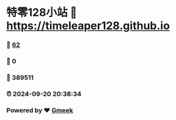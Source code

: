 # 特零128小站 :link: https://timeleaper128.github.io 
### :page_facing_up: [62](https://timeleaper128.github.io/tag.html) 
### :speech_balloon: 0 
### :hibiscus: 389511 
### :alarm_clock: 2024-09-20 20:38:34 
### Powered by :heart: [Gmeek](https://github.com/Meekdai/Gmeek)
